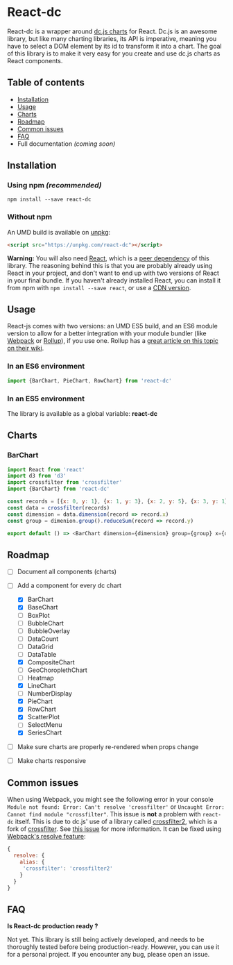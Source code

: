 # React-dc

React-dc is a wrapper around [dc.js charts](http://dc-js.github.io/dc.js/) for React. Dc.js is an awesome library, but like many charting libraries, its API is imperative, meaning you have to select a DOM element by its id to transform it into a chart. The goal of this library is to make it very easy for you create and use dc.js charts as React components.


## Table of contents
* [Installation](#installation)
* [Usage](#usage)
* [Charts](#charts)
* [Roadmap](#roadmap)
* [Common issues](#common-issues)
* [FAQ](#faq)
* Full documentation *(coming soon)*

## Installation

### Using npm *(recommended)*
```
npm install --save react-dc
```

### Without npm
An UMD build is available on [unpkg](https://unpkg.com):
```html
<script src="https://unpkg.com/react-dc"></script>
```

**Warning:** You will also need [React](https://www.npmjs.com/package/react), which is a [peer dependency](https://nodejs.org/en/blog/npm/peer-dependencies/) of this library. The reasoning behind this is that you are probably already using React in your project, and don't want to end up with two versions of React in your final bundle. If you haven't already installed React, you can install it from npm with `npm install --save react`, or use a [CDN version](https://cdnjs.com/libraries/react/).

## Usage
React-js comes with two versions: an UMD ES5 build, and an ES6 module version to allow for a better integration with your module bundler (like [Webpack](https://webpack.js.org/) or [Rollup](http://rollupjs.org/)), if you use one. Rollup has a [great article on this topic on their wiki](https://github.com/rollup/rollup/wiki/pkg.module).

### In an ES6 environment
```js
import {BarChart, PieChart, RowChart} from 'react-dc'
```

### In an ES5 environment
The library is available as a global variable: **react-dc**

## Charts
### BarChart
```js
import React from 'react'
import d3 from 'd3'
import crossfilter from 'crossfilter'
import {BarChart} from 'react-dc'

const records = [{x: 0, y: 1}, {x: 1, y: 3}, {x: 2, y: 5}, {x: 3, y: 1}, {x: 4, y: 2}]
const data = crossfilter(records)
const dimension = data.dimension(record => record.x)
const group = dimenion.group().reduceSum(record => record.y)

export default () => <BarChart dimension={dimension} group={group} x={d3.scale.linear().domain([0, 5])} />
```

## Roadmap
- [ ] Document all components (charts)
- [ ] Add a component for every dc chart
  - [x] BarChart
  - [x] BaseChart
  - [ ] BoxPlot
  - [ ] BubbleChart
  - [ ] BubbleOverlay
  - [ ] DataCount
  - [ ] DataGrid
  - [ ] DataTable
  - [x] CompositeChart
  - [ ] GeoChoroplethChart
  - [ ] Heatmap
  - [x] LineChart
  - [ ] NumberDisplay
  - [x] PieChart
  - [x] RowChart
  - [x] ScatterPlot
  - [ ] SelectMenu
  - [x] SeriesChart
- [ ] Make sure charts are properly re-rendered when props change
- [ ] Make charts responsive


## Common issues
When using Webpack, you might see the following error in your console `Module not found: Error: Can't resolve 'crossfilter'` or `Uncaught Error: Cannot find module "crossfilter"`. This issue is **not** a problem with `react-dc` itself. This is due to dc.js' use of a library called [crossfilter2](https://www.npmjs.com/package/crossfilter2), which is a fork of [crossfilter](https://www.npmjs.com/package/crossfilter). See [this issue](https://github.com/dc-js/dc.js/issues/1214) for more information. It can be fixed using [Webpack's resolve feature](https://webpack.js.org/configuration/resolve):
```js
{
  resolve: {
    alias: {
     'crossfilter': 'crossfilter2'
    }
  }
}
```


## FAQ
**Is React-dc production ready ?**

Not yet. This library is still being actively developed, and needs to be thoroughly tested before being production-ready. However, you can use it for a personal project. If you encounter any bug, please open an issue.
